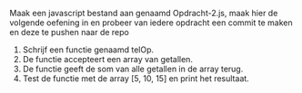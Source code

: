 Maak een javascript bestand aan genaamd Opdracht-2.js, maak hier de volgende oefening in en probeer van iedere opdracht een commit te maken en deze te pushen naar de repo

1) Schrijf een functie genaamd telOp.
2) De functie accepteert een array van getallen.
3) De functie geeft de som van alle getallen in de array terug.
4) Test de functie met de array [5, 10, 15] en print het resultaat.